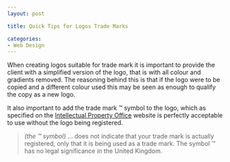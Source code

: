 ```yaml
---
layout: post

title: Quick Tips for Logos Trade Marks

categories:
- Web Design
---
```


When creating logos suitable for trade mark it is important to provide the client with a simplified version of the logo, that is with all colour and gradients removed. The reasoning behind this is that if the logo were to be copied and a different colour used this may be seen as enough to qualify the copy as a new logo.

It also important to add the trade mark ™ symbol to the logo, which as specified on the [Intellectual Property Office](http://www.ipo.gov.uk/types/tm/t-manage/t-enforce.htm) website is perfectly acceptable to use without the logo being registered.

> *(the ™ symbol)* … does not indicate that your trade mark is actually registered, only that it is being used as a trade mark. The symbol ™ has no legal significance in the United Kingdom.